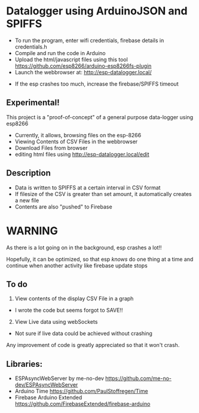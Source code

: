 # Datalogger using ArduinoJSON and SPIFFS

- To run the program, enter wifi credentials, firebase details in credentials.h
- Compile and run the code in Arduino
- Upload the html/javascript files using this tool https://github.com/esp8266/arduino-esp8266fs-plugin
- Launch the webbrowser at: http://esp-datalogger.local/

* If the esp crashes too much, increase the firebase/SPIFFS timeout

## Experimental!

This project is a "proof-of-concept" of a general purpose data-logger using esp8266

* Currently, it allows, browsing files on the esp-8266
* Viewing Contents of CSV Files in the webbrowser
* Download Files from browser
* editing html files using http://esp-datalogger.local/edit

## Description

* Data is written to SPIFFS at a certain interval in CSV format
* If filesize of the CSV is greater than set amount, it automatically creates a new file
* Contents are also "pushed" to Firebase


# WARNING

As there is a lot going on in the background, esp crashes a lot!!

Hopefully, it can be optimized, so that esp *knows* do one thing at a time and continue when another activity like firebase update stops

## To do

1. View contents of the display CSV File in a graph
- I wrote the code but seems forgot to SAVE!!

2. View Live data using webSockets
- Not sure if live data could be achieved without crashing

Any improvement of code is greatly appreciated so that it won't crash.

## Libraries:
- ESPAsyncWebServer by me-no-dev https://github.com/me-no-dev/ESPAsyncWebServer
- Arduino Time https://github.com/PaulStoffregen/Time
- Firebase Arduino Extended https://github.com/FirebaseExtended/firebase-arduino
